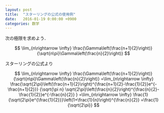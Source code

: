 ```yaml
---
layout: post
title:  "スターリングの公式の使用例"
date:   2016-01-19 0:00:00 +0900
categories: 数学
---
```

次の極限を求めよう．

$$
\lim_{n\rightarrow \infty}
\frac{\Gamma\left(\frac{n+1}{2}\right)}{\sqrt{n\pi}\Gamma\left(\frac{n}{2}\right)}
$$

スターリングの公式より

$$
\lim_{n\rightarrow \infty}
\frac{\Gamma\left(\frac{n+1}{2}\right)}{\sqrt{n\pi}\Gamma\left(\frac{n}{2}\right)}
=\lim_{n\rightarrow \infty}
\frac{\sqrt{2\pi}\left(\frac{n+1}{2}\right)^{\frac{n+1}{2}-\frac{1}{2}}e^{-\frac{n+1}{2}}}
{\sqrt{\pi n}
\sqrt{2\pi}\left(\frac{n}{2}\right)^{\frac{n}{2}-\frac{1}{2}}e^{-\frac{n}{2}}
}
=\lim_{n\rightarrow \infty}
\frac{1}{\sqrt{2\pi}e^{\frac{1}{2}}}\left(1+\frac{1}{n}\right)^{\frac{n}{2}}
=\frac{1}{\sqrt{2\pi}}
$$

